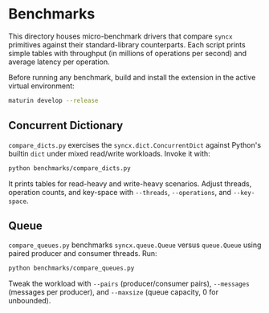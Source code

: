 # Benchmarks

This directory houses micro-benchmark drivers that compare `syncx` primitives
against their standard-library counterparts. Each script prints simple tables
with throughput (in millions of operations per second) and average latency per
operation.

Before running any benchmark, build and install the extension in the active
virtual environment:

```bash
maturin develop --release
```

## Concurrent Dictionary

`compare_dicts.py` exercises the `syncx.dict.ConcurrentDict` against Python's
builtin `dict` under mixed read/write workloads. Invoke it with:

```bash
python benchmarks/compare_dicts.py
```

It prints tables for read-heavy and write-heavy scenarios. Adjust threads,
operation counts, and key-space with `--threads`, `--operations`, and
`--key-space`.

## Queue

`compare_queues.py` benchmarks `syncx.queue.Queue` versus `queue.Queue` using
paired producer and consumer threads. Run:

```bash
python benchmarks/compare_queues.py
```

Tweak the workload with `--pairs` (producer/consumer pairs), `--messages`
(messages per producer), and `--maxsize` (queue capacity, 0 for unbounded).

